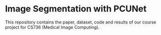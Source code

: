 # Image Segmentation with PCUNet

This repository contains the paper, dataset, code and results of our course project for CS736 (Medical Image Computing).